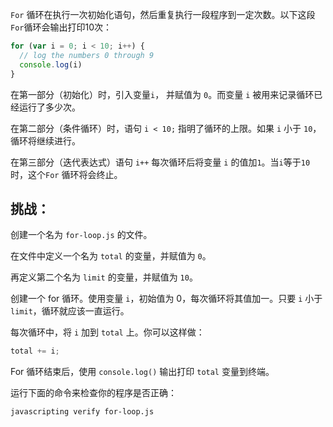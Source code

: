 `For` 循环在执行一次初始化语句，然后重复执行一段程序到一定次数。以下这段`For`循环会输出打印10次：

```js
for (var i = 0; i < 10; i++) {
  // log the numbers 0 through 9
  console.log(i)
}
```
在第一部分（初始化）时，引入变量`i`， 并赋值为 `0`。而变量 `i` 被用来记录循环已经运行了多少次。 

在第二部分（条件循环）时，语句 `i < 10;` 指明了循环的上限。如果 `i` 小于 `10`，循环将继续进行。

在第三部分（迭代表达式）语句 `i++` 每次循环后将变量 `i` 的值加`1`。当`i`等于`10`时，这个`For` 循环将会终止。

## 挑战：

创建一个名为 `for-loop.js` 的文件。

在文件中定义一个名为 `total` 的变量，并赋值为 `0`。

再定义第二个名为 `limit` 的变量，并赋值为 `10`。

创建一个 for 循环。使用变量 `i`，初始值为 0，每次循环将其值加一。只要 `i` 小于 `limit`，循环就应该一直运行。

每次循环中，将 `i` 加到 `total` 上。你可以这样做：

```js
total += i;
```

For 循环结束后，使用 `console.log()` 输出打印 `total` 变量到终端。

运行下面的命令来检查你的程序是否正确：

```bash
javascripting verify for-loop.js
```
